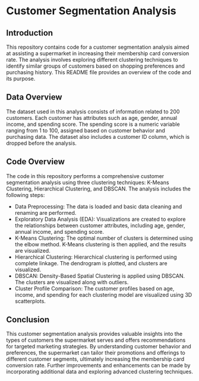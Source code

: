 # Customer Segmentation Analysis 
## Introduction   
This repository contains code for a customer segmentation analysis aimed at assisting a supermarket in increasing their membership card conversion rate. The analysis involves exploring different clustering techniques to identify similar groups of customers based on shopping preferences and purchasing history. This README file provides an overview of the code and its purpose.

## Data Overview
The dataset used in this analysis consists of information related to 200 customers. Each customer has attributes such as age, gender, annual income, and spending score. The spending score is a numeric variable ranging from 1 to 100, assigned based on customer behavior and purchasing data. The dataset also includes a customer ID column, which is dropped before the analysis.

## Code Overview
The code in this repository performs a comprehensive customer segmentation analysis using three clustering techniques: K-Means Clustering, Hierarchical Clustering, and DBSCAN. The analysis includes the following steps:

* Data Preprocessing: The data is loaded and basic data cleaning and renaming are performed.
* Exploratory Data Analysis (EDA): Visualizations are created to explore the relationships between customer attributes, including age, gender, annual income, and spending score.
* K-Means Clustering: The optimal number of clusters is determined using the elbow method. K-Means clustering is then applied, and the results are visualized.
* Hierarchical Clustering: Hierarchical clustering is performed using complete linkage. The dendrogram is plotted, and clusters are visualized.
* DBSCAN: Density-Based Spatial Clustering is applied using DBSCAN. The clusters are visualized along with outliers.
* Cluster Profile Comparison: The customer profiles based on age, income, and spending for each clustering model are visualized using 3D scatterplots.

## Conclusion  
This customer segmentation analysis provides valuable insights into the types of customers the supermarket serves and offers recommendations for targeted marketing strategies. By understanding customer behavior and preferences, the supermarket can tailor their promotions and offerings to different customer segments, ultimately increasing the membership card conversion rate. Further improvements and enhancements can be made by incorporating additional data and exploring advanced clustering techniques.

